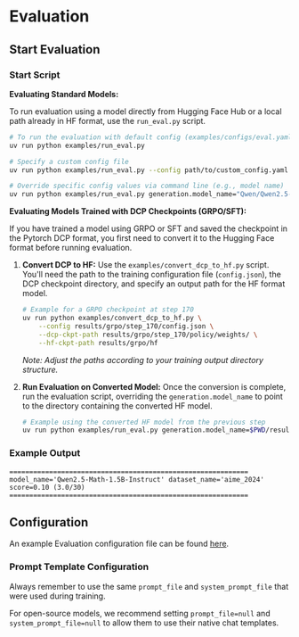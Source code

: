 # Evaluation

## Start Evaluation

### Start Script

**Evaluating Standard Models:**

To run evaluation using a model directly from Hugging Face Hub or a local path already in HF format, use the `run_eval.py` script.

```sh
# To run the evaluation with default config (examples/configs/eval.yaml)
uv run python examples/run_eval.py

# Specify a custom config file
uv run python examples/run_eval.py --config path/to/custom_config.yaml

# Override specific config values via command line (e.g., model name)
uv run python examples/run_eval.py generation.model_name="Qwen/Qwen2.5-Math-7B-Instruct"
```

**Evaluating Models Trained with DCP Checkpoints (GRPO/SFT):**

If you have trained a model using GRPO or SFT and saved the checkpoint in the Pytorch DCP format, you first need to convert it to the Hugging Face format before running evaluation.

1.  **Convert DCP to HF:**
    Use the `examples/convert_dcp_to_hf.py` script. You'll need the path to the training configuration file (`config.json`), the DCP checkpoint directory, and specify an output path for the HF format model.

    ```sh
    # Example for a GRPO checkpoint at step 170
    uv run python examples/convert_dcp_to_hf.py \
        --config results/grpo/step_170/config.json \
        --dcp-ckpt-path results/grpo/step_170/policy/weights/ \
        --hf-ckpt-path results/grpo/hf
    ```
    *Note: Adjust the paths according to your training output directory structure.*

2.  **Run Evaluation on Converted Model:**
    Once the conversion is complete, run the evaluation script, overriding the `generation.model_name` to point to the directory containing the converted HF model.

    ```sh
    # Example using the converted HF model from the previous step
    uv run python examples/run_eval.py generation.model_name=$PWD/results/grpo/hf
    ```

### Example Output

```
============================================================
model_name='Qwen2.5-Math-1.5B-Instruct' dataset_name='aime_2024'
score=0.10 (3.0/30)
============================================================
```

## Configuration

An example Evaluation configuration file can be found [here](../../examples/configs/eval.yaml).

### Prompt Template Configuration
Always remember to use the same `prompt_file` and `system_prompt_file` that were used during training.

For open-source models, we recommend setting `prompt_file=null` and `system_prompt_file=null` to allow them to use their native chat templates.

